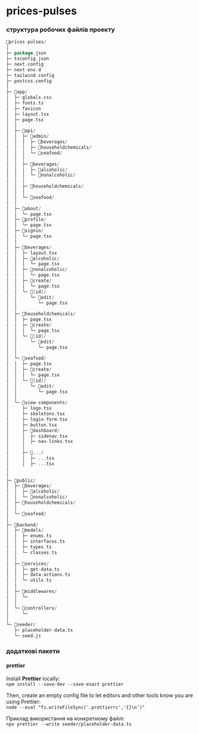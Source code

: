 # prices-pulses


### структура робочих файлів проекту

```go
📁prices-pulses/
│
├─ package.json
├─ tsconfig.json
├─ next.config
├─ next-env.d
├─ tailwind.config
├─ postcss.config
│
├─ 📁app/
│  ├─ globals.css
│  ├─ fonts.ts
│  ├─ favicon
│  ├─ layout.tsx
│  ├─ page.tsx
│  │
│  ├─ 📁api/
│  │  ├─ 📁admin/
│  │  │  ├─ 📁beverages/
│  │  │  ├─ 📁householdchemicals/
│  │  │  └─ 📁seafood/
│  │  │
│  │  ├─ 📁beverages/
│  │  │  ├─ 📁alcoholic/
│  │  │  └─ 📁nonalcoholic/
│  │  │
│  │  ├─ 📁householdchemicals/
│  │  │
│  │  └─ 📁seafood/
│  │
│  ├─ 📁about/
│  │  └─ page.tsx
│  ├─ 📁profile/
│  │  └─ page.tsx
│  ├─ 📁signin/
│  │  └─ page.tsx
│  │
│  ├─ 📁beverages/
│  │  ├─ layout.tsx
│  │  ├─ 📁alcoholic/
│  │  │  └─ page.tsx
│  │  ├─ 📁nonalcoholic/
│  │  │  └─ page.tsx
│  │  ├─ 📁create/
│  │  │  └─ page.tsx
│  │  └─ 📁[id]/
│  │     └─ 📁edit/
│  │        └─ page.tsx
│  │
│  ├─ 📁householdchemicals/
│  │  ├─ page.tsx
│  │  ├─ 📁create/
│  │  │  └─ page.tsx
│  │  └─ 📁[id]/
│  │     └─ 📁edit/
│  │        └─ page.tsx
│  │
│  └─ 📁seafood/
│  │  ├─ page.tsx
│  │  ├─ 📁create/
│  │  │  └─ page.tsx
│  │  └─ 📁[id]/
│  │     └─ 📁edit/
│  │        └─ page.tsx
│  │
│  └─ 📁view-components/
│     ├─ logo.tsx
│     ├─ skeletons.tsx
│     ├─ login-form.tsx
│     ├─ button.tsx
│     ├─ 📁dashboard/
│     │  ├─ sidenav.tsx
│     │  ├─ nav-links.tsx
│     │
│     ├─ 📁.../
│     │  ├─ ...tsx
│     │  ├─ ...tsx
│
│
├─ 📁public/
│  ├─ 📁beverages/
│  │  ├─ 📁alcoholic/
│  │  └─ 📁nonalcoholic/
│  ├─ 📁householdchemicals/
│  │   
│  └─ 📁seafood/  
│
├─ 📁backend/
│  ├─ 📁models/
│  │  ├─ enums.ts
│  │  ├─ interfaces.ts
│  │  ├─ types.ts
│  │  └─ classes.ts
│  │
│  ├─ 📁services/
│  │  ├─ get-data.ts
│  │  ├─ data-actions.ts
│  │  └─ utils.ts
│  │
│  ├─ 📁middlewares/
│  │  └─ 
│  │
│  └─ 📁controllers/
│     └─ 
│    
└─ 📁seeder/
   ├─ placeholder-data.ts
   └─ seed.js
```

### додаткові пакети

#### prettier
Install **Prettier** locally:\
``npm install --save-dev --save-exact prettier``

Then, create an empty config file to let editors and other tools know you are using Prettier:\
``node --eval "fs.writeFileSync('.prettierrc','{}\n')"``

Приклад використання на конкретному файлі:\
``npx prettier --write seeder/placeholder-data.ts``









